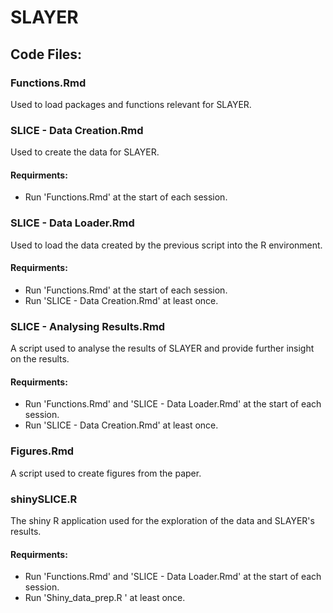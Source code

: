 # SLAYER
## Code Files:
### Functions.Rmd
Used to load packages and functions relevant for SLAYER.

### SLICE - Data Creation.Rmd
Used to create the data for SLAYER.

#### Requirments:
- Run 'Functions.Rmd' at the start of each session.

### SLICE - Data Loader.Rmd
Used to load the data created by the previous script into the R environment.

#### Requirments:
- Run 'Functions.Rmd' at the start of each session.
- Run 'SLICE - Data Creation.Rmd' at least once.

### SLICE - Analysing Results.Rmd
A script used to analyse the results of SLAYER and provide further insight on the results.

#### Requirments:
- Run 'Functions.Rmd' and 'SLICE - Data Loader.Rmd' at the start of each session.
- Run 'SLICE - Data Creation.Rmd' at least once.

### Figures.Rmd
A script used to create figures from the paper.

### shinySLICE.R
The shiny R application used for the exploration of the data and SLAYER's results.

#### Requirments:
- Run 'Functions.Rmd' and 'SLICE - Data Loader.Rmd' at the start of each session.
- Run 'Shiny_data_prep.R ' at least once.
